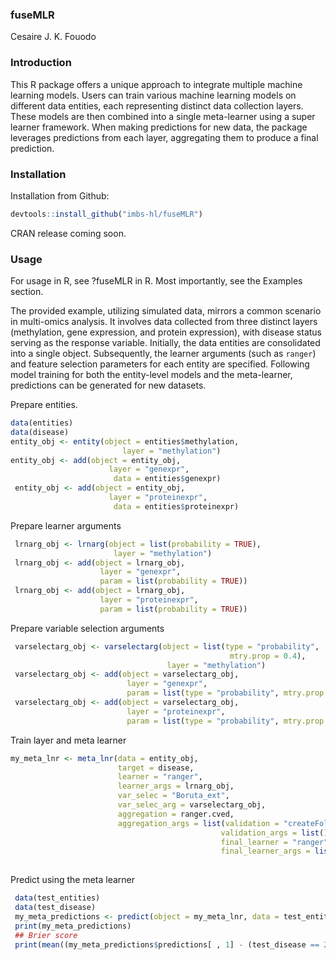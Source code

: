 ### fuseMLR
Cesaire J. K. Fouodo

### Introduction
This R package offers a unique approach to integrate multiple machine learning models. Users can train various machine learning models on different data entities, each representing distinct data collection layers. These models are then combined into a single meta-learner using a super learner framework. When making predictions for new data, the package leverages predictions from each layer, aggregating them to produce a final prediction.

### Installation
Installation from Github:
```R
devtools::install_github("imbs-hl/fuseMLR")
```

CRAN release coming soon.

### Usage
For usage in R, see ?fuseMLR in R. Most importantly, see the Examples section. 

The provided example, utilizing simulated data, mirrors a common scenario in multi-omics analysis. It involves data collected from three distinct layers (methylation, gene expression, and protein expression), with disease status serving as the response variable. Initially, the data entities are consolidated into a single object. Subsequently, the learner arguments (such as ```ranger```) and feature selection parameters for each entity are specified. Following model training for both the entity-level models and the meta-learner, predictions can be generated for new datasets.

Prepare entities.
```R  
data(entities)
data(disease)
entity_obj <- entity(object = entities$methylation,
                         layer = "methylation")
entity_obj <- add(object = entity_obj,
                      layer = "genexpr",
                       data = entities$genexpr)
 entity_obj <- add(object = entity_obj,
                      layer = "proteinexpr",
                       data = entities$proteinexpr)
```
Prepare learner arguments
```R
 lrnarg_obj <- lrnarg(object = list(probability = TRUE),
                       layer = "methylation")
 lrnarg_obj <- add(object = lrnarg_obj,
                    layer = "genexpr",
                    param = list(probability = TRUE))
 lrnarg_obj <- add(object = lrnarg_obj,
                    layer = "proteinexpr",
                    param = list(probability = TRUE))
```
Prepare variable selection arguments
```R
 varselectarg_obj <- varselectarg(object = list(type = "probability",
                                                 mtry.prop = 0.4),
                                   layer = "methylation")
 varselectarg_obj <- add(object = varselectarg_obj,
                          layer = "genexpr",
                          param = list(type = "probability", mtry.prop = 0.5))
 varselectarg_obj <- add(object = varselectarg_obj,
                          layer = "proteinexpr",
                          param = list(type = "probability", mtry.prop = 0.3))
```
Train layer and meta learner
```R
my_meta_lnr <- meta_lnr(data = entity_obj,
                        target = disease,
                        learner = "ranger",
                        learner_args = lrnarg_obj,
                        var_selec = "Boruta_ext",
                        var_selec_arg = varselectarg_obj,
                        aggregation = ranger.cved,
                        aggregation_args = list(validation = "createFolds",
                                               validation_args = list(),
                                               final_learner = "ranger",
                                               final_learner_args = list(mtry = 1,
                                                                            probability = TRUE)))
```
Predict using the meta learner
```R
 data(test_entities)
 data(test_disease)
 my_meta_predictions <- predict(object = my_meta_lnr, data = test_entities)
 print(my_meta_predictions)
 ## Brier score
 print(mean((my_meta_predictions$predictions[ , 1] - (test_disease == 2))^2))
```